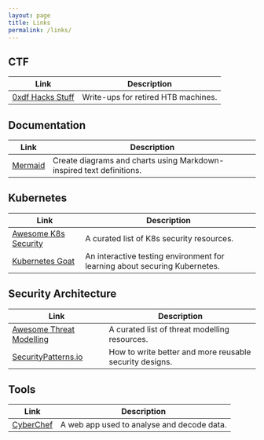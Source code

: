 ```yaml
---
layout: page
title: Links
permalink: /links/
---
```

## CTF

| **Link**                                    | **Description**                     |
|---------------------------------------------|-------------------------------------|
| [0xdf Hacks Stuff](https://0xdf.gitlab.io/) | Write-ups for retired HTB machines. |


## Documentation

| **Link**                                           | **Description**                                                      |
|----------------------------------------------------|----------------------------------------------------------------------|
| [Mermaid](https://mermaid-js.github.io/mermaid/#/) | Create diagrams and charts using Markdown-inspired text definitions. |


## Kubernetes

| **Link**                                                                   | **Description**                                                            |
|----------------------------------------------------------------------------|----------------------------------------------------------------------------|
| [Awesome K8s Security](https://github.com/magnologan/awesome-k8s-security) | A curated list of K8s security resources.                                  |
| [Kubernetes Goat](https://madhuakula.com/kubernetes-goat/)                 | An interactive testing environment for learning about securing Kubernetes. |

## Security Architecture

| **Link**                                           | **Description**                                         |
|----------------------------------------------------|---------------------------------------------------------|
| [Awesome Threat Modelling](https://github.com/hysnsec/awesome-threat-modelling) | A curated list of threat modelling resources. |
| [SecurityPatterns.io](https://securitypatterns.io) | How to write better and more reusable security designs. |


## Tools

| **Link**                                       | **Description**                            |
|------------------------------------------------|--------------------------------------------|
| [CyberChef](https://gchq.github.io/CyberChef/) | A web app used to analyse and decode data. |